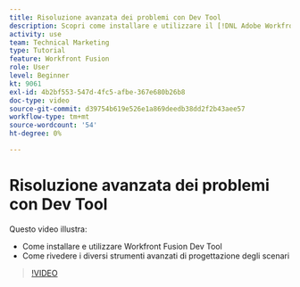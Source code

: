 ```yaml
---
title: Risoluzione avanzata dei problemi con Dev Tool
description: Scopri come installare e utilizzare il [!DNL Adobe Workfront Fusion Dev Tool]e rivedere i diversi strumenti avanzati di progettazione degli scenari inclusi.
activity: use
team: Technical Marketing
type: Tutorial
feature: Workfront Fusion
role: User
level: Beginner
kt: 9061
exl-id: 4b2bf553-547d-4fc5-afbe-367e680b26b8
doc-type: video
source-git-commit: d39754b619e526e1a869deedb38dd2f2b43aee57
workflow-type: tm+mt
source-wordcount: '54'
ht-degree: 0%

---
```


# Risoluzione avanzata dei problemi con Dev Tool

Questo video illustra:

* Come installare e utilizzare Workfront Fusion Dev Tool
* Come rivedere i diversi strumenti avanzati di progettazione degli scenari

>[!VIDEO](https://video.tv.adobe.com/v/335302/?quality=12)
